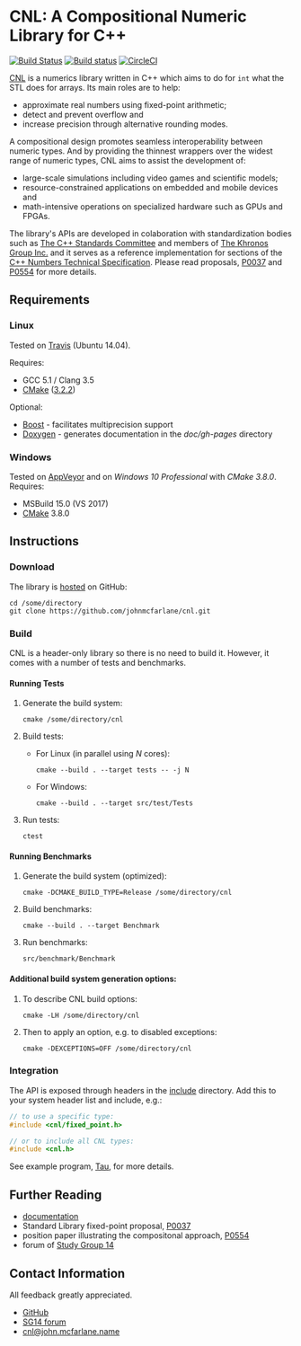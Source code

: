 # CNL: A Compositional Numeric Library for C++

[![Build Status](https://travis-ci.org/johnmcfarlane/cnl.svg?branch=develop)](https://travis-ci.org/johnmcfarlane/cnl)
[![Build status](https://ci.appveyor.com/api/projects/status/9s7daasmvku9ttvd/branch/develop?svg=true)](https://ci.appveyor.com/project/johnmcfarlane/cnl/branch/develop)
[![CircleCI](https://circleci.com/gh/johnmcfarlane/cnl/tree/develop.svg?style=svg)](https://circleci.com/gh/johnmcfarlane/cnl/tree/develop)

[CNL](https://github.com/johnmcfarlane/cnl) is a numerics library written in C++
which aims to do for `int` what the STL does for arrays.
Its main roles are to help:

* approximate real numbers using fixed-point arithmetic;
* detect and prevent overflow and
* increase precision through alternative rounding modes.

A compositional design promotes seamless interoperability between numeric types.
And by providing the thinnest wrappers over the widest range of numeric types,
CNL aims to assist the development of:

* large-scale simulations including video games and scientific models;
* resource-constrained applications on embedded and mobile devices and
* math-intensive operations on specialized hardware such as GPUs and FPGAs.

The library's APIs are developed in colaboration with standardization
bodies such as [The C++ Standards Committee](http://www.open-std.org/jtc1/sc22/wg21/)
and members of [The Khronos Group Inc.](https://www.khronos.org/)
and it serves as a reference implementation for sections of the
[C++ Numbers Technical Specification](http://wg21.link/p0101).
Please read proposals, [P0037](http://wg21.link/p0037)
and [P0554](http://wg21.link/p0554) for more details.

## Requirements

### Linux

Tested on [Travis](https://travis-ci.org/johnmcfarlane/cnl) (Ubuntu 14.04).

Requires:

- GCC 5.1 / Clang 3.5
- [CMake](https://cmake.org/download/) ([3.2.2](https://docs.travis-ci.com/user/languages/cpp/#CMake))

Optional:

- [Boost](http://www.boost.org/) - facilitates multiprecision support
- [Doxygen](http://www.doxygen.org/) - generates documentation in the *doc/gh-pages* directory

### Windows

Tested on [AppVeyor](https://ci.appveyor.com/project/johnmcfarlane/cnl/branch/develop)
and on *Windows 10 Professional* with *CMake 3.8.0*. Requires:

- MSBuild 15.0 (VS 2017)
- [CMake](https://cmake.org/download/) 3.8.0

## Instructions

### Download

The library is [hosted](https://github.com/johnmcfarlane/cnl) on GitHub:

```shell
cd /some/directory
git clone https://github.com/johnmcfarlane/cnl.git
```

### Build

CNL is a header-only library so there is no need to build it.
However, it comes with a number of tests and benchmarks.

#### Running Tests

1. Generate the build system:

   `cmake /some/directory/cnl`

2. Build tests:

   * For Linux (in parallel using *N* cores):

     `cmake --build . --target tests -- -j N`

   * For Windows:

     `cmake --build . --target src/test/Tests`

3. Run tests:

   `ctest`

#### Running Benchmarks

1. Generate the build system (optimized):

   `cmake -DCMAKE_BUILD_TYPE=Release /some/directory/cnl`

2. Build benchmarks:

   `cmake --build . --target Benchmark`

3. Run benchmarks:

   `src/benchmark/Benchmark`

#### Additional build system generation options:

1. To describe CNL build options:

   `cmake -LH /some/directory/cnl`

2. Then to apply an option, e.g. to disabled exceptions:

   `cmake -DEXCEPTIONS=OFF /some/directory/cnl`

### Integration

The API is exposed through headers in the [include](./include/) directory.
Add this to your system header list and include, e.g.:

```c++
// to use a specific type:
#include <cnl/fixed_point.h>

// or to include all CNL types:
#include <cnl.h>
```

See example program, [Tau](./example/tau/README.md), for more details.

## Further Reading

- [documentation](http://johnmcfarlane.github.io/cnl/)
- Standard Library fixed-point proposal, [P0037](http://wg21.link/p0037)
- position paper illustrating the compositonal approach, [P0554](http://wg21.link/p0554)
- forum of [Study Group 14](https://groups.google.com/a/isocpp.org/forum/#!forum/sg14)

## Contact Information

All feedback greatly appreciated.

- [GitHub](https://github.com/johnmcfarlane)
- [SG14 forum](https://groups.google.com/a/isocpp.org/forum/#!forum/sg14)
- [cnl@john.mcfarlane.name](mailto:cnl@john.mcfarlane.name)
